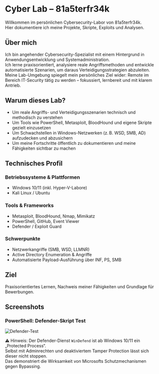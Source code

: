# Cyber Lab – 81a5terfr34k

Willkommen im persönlichen Cybersecurity-Labor von 81a5terfr34k.  
Hier dokumentiere ich meine Projekte, Skripte, Exploits und Analysen.

## Über mich

Ich bin angehender Cybersecurity-Spezialist mit einem Hintergrund in Anwendungsentwicklung und Systemadministration.  
Ich lerne praxisorientiert, analysiere reale Angriffsmethoden und entwickle automatisierte Szenarien, um daraus Verteidigungsstrategien abzuleiten.  
Meine Lab-Umgebung spiegelt mein persönliches Ziel wider: Remote im Bereich IT-Security tätig zu werden – fokussiert, lernbereit und mit klarem Antrieb.

## Warum dieses Lab?

- Um reale Angriffs- und Verteidigungsszenarien technisch und methodisch zu verstehen
- Um Tools wie PowerShell, Metasploit, BloodHound und eigene Skripte gezielt einzusetzen
- Um Schwachstellen in Windows-Netzwerken (z. B. WSD, SMB, AD) aufzudecken und abzusichern
- Um meine Fortschritte öffentlich zu dokumentieren und meine Fähigkeiten sichtbar zu machen

## Technisches Profil

### Betriebssysteme & Plattformen
- Windows 10/11 (inkl. Hyper-V-Labore)
- Kali Linux / Ubuntu

### Tools & Frameworks
- Metasploit, BloodHound, Nmap, Mimikatz
- PowerShell, GitHub, Event Viewer
- Defender / Exploit Guard

### Schwerpunkte
- Netzwerkangriffe (SMB, WSD, LLMNR)
- Active Directory Enumeration & Angriffe
- Automatisierte Payload-Ausführung über INF, PS, SMB

## Ziel

Praxisorientiertes Lernen, Nachweis meiner Fähigkeiten und Grundlage für Bewerbungen.

## Screenshots

### PowerShell: Defender-Skript Test

![Defender-Test](screenshots/Defender_Deaktivieren_scriptausführung_aktivieren.png)

⚠️ Hinweis: Der Defender-Dienst `WinDefend` ist ab Windows 10/11 ein „Protected Process“.  
Selbst mit Adminrechten und deaktiviertem Tamper Protection lässt sich dieser nicht stoppen.  
Das demonstriert die Wirksamkeit von Microsofts Schutzmechanismen gegen Bypassing.
